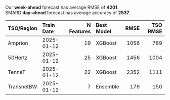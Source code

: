 
Our __week-ahead__ forecast has average RMSE of __4201__.  
SMARD __day-ahead__ forecast has average accuracy of __2537__. 
    
| TSO/Region   | Train Date   |   N Features | Best Model   |   RMSE |   TSO RMSE |
|:-------------|:-------------|-------------:|:-------------|-------:|-----------:|
| Amprion      | 2025-01-12   |           19 | XGBoost      |   1056 |        789 |
| 50Hertz      | 2025-01-12   |           25 | XGBoost      |   1456 |       1004 |
| TenneT       | 2025-01-12   |           22 | XGBoost      |   2352 |       1111 |
| TransnetBW   | 2025-01-12   |            7 | Ensemble     |    179 |        150 |